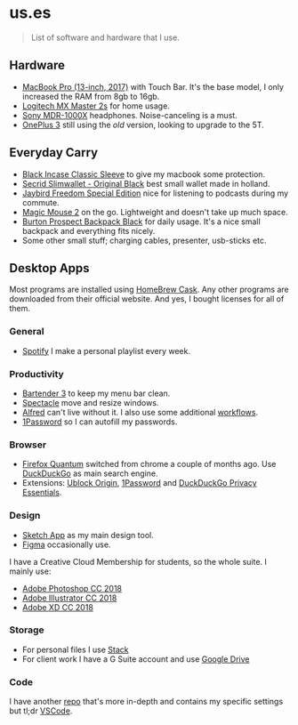# us.es
> List of software and hardware that I use.

## Hardware

* [MacBook Pro (13-inch, 2017)](https://www.apple.com/shop/buy-mac/macbook-pro?product=MPXV2LL/A&step=config) with Touch Bar. It's the base model, I only increased the RAM from 8gb to 16gb.
* [Logitech MX Master 2s](https://www.logitech.com/en-us/product/mx-master-2s-flow) for home usage.
* [Sony MDR-1000X](https://www.sony.com/electronics/headband-headphones/mdr-1000x) headphones. Noise-canceling is a must.
* [OnePlus 3](https://www.sony.com/electronics/headband-headphones/mdr-1000x) still using the *old* version, looking to upgrade to the 5T.

## Everyday Carry

* [Black Incase Classic Sleeve](https://incase.eu/products/protection/macbook-sleeves/classic-sleeve-for-mb-pro-13.html) to give my macbook some protection.
* [Secrid Slimwallet - Original Black](https://secrid.com/en/collection/slimwallet/product/id:601645908010) best small wallet made in holland.
* [Jaybird Freedom Special Edition](https://www.hoofdtelefoonstore.nl/product/798743/jaybird-freedom-special-edition.html) nice for listening to podcasts during my commute.
* [Magic Mouse 2](https://www.apple.com/shop/product/MLA02LL/A/magic-mouse-2) on the go. Lightweight and doesn't take up much space.
* [Burton Prospect Backpack Black](https://www.burton.com/us/en/p/prospect-backpack/F18-163381.html?color=16338104717) for daily usage. It's a nice small backpack and everything fits nicely.
* Some other small stuff; charging cables, presenter, usb-sticks etc.

## Desktop Apps
Most programs are installed using [HomeBrew Cask](https://caskroom.github.io/). Any other programs are downloaded from their official website. And yes, I bought licenses for all of them.

### General
* [Spotify](https://www.spotify.com/nl/) I make a personal playlist every week.

### Productivity
* [Bartender 3](https://www.macbartender.com/) to keep my menu bar clean.
* [Spectacle](https://www.spectacleapp.com/) move and resize windows.
* [Alfred](https://www.alfredapp.com/) can't live without it. I also use some additional [workflows](/workflows).
* [1Password](https://1password.com/) so I can autofill my passwords.

### Browser
* [Firefox Quantum](https://www.mozilla.org/en-US/firefox/new/) switched from chrome a couple of months ago. Use [DuckDuckGo](https://duckduckgo.com/) as main search engine.
* Extensions:  [Ublock Origin](https://addons.mozilla.org/en-US/firefox/addon/ublock-origin/), [1Password](https://agilebits.com/onepassword/extensions) and [DuckDuckGo Privacy Essentials](https://addons.mozilla.org/en-US/firefox/addon/duckduckgo-for-firefox/).

### Design
* [Sketch App](https://www.sketchapp.com/) as my main design tool.
* [Figma](https://www.figma.com/) occasionally use.

I have a Creative Cloud Membership for students, so the whole suite. I mainly use:

* [Adobe Photoshop CC 2018](https://www.adobe.com/creativecloud/buy/students.html)
* [Adobe Illustrator CC 2018](https://www.adobe.com/creativecloud/buy/students.html)
* [Adobe XD CC 2018](https://www.adobe.com/creativecloud/buy/students.html) 

### Storage
* For personal files I use [Stack](https://www.transip.nl/stack/)
* For client work I have a G Suite account and use [Google Drive](https://www.google.com/drive/)

### Code
I have another [repo](https://github.com/dandevri/cod.es) that's more in-depth and contains my specific settings but tl;dr [VSCode](https://code.visualstudio.com/).